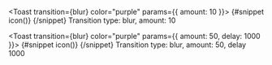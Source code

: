 <Toast transition={blur} color="purple" params={{ amount: 10 }}>
  {#snippet icon()}
  <BellOutline class="w-5 h-5" />
  {/snippet}
  Transition type: blur, amount: 10
</Toast>

<Toast transition={blur} color="purple" params={{ amount: 50, delay: 1000 }}>
  {#snippet icon()}
  <BellOutline class="w-5 h-5" />
  {/snippet}
  Transition type: blur, amount: 50, delay 1000
</Toast>